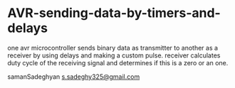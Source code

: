# AVR-sending-data-by-timers-and-delays

one avr microcontroller sends binary data as transmitter to another as a receiver by using delays and making a custom pulse. receiver 
calculates duty cycle of the receiving signal and determines if this is a zero or an one.

samanSadeghyan
s.sadeghy325@gmail.com
